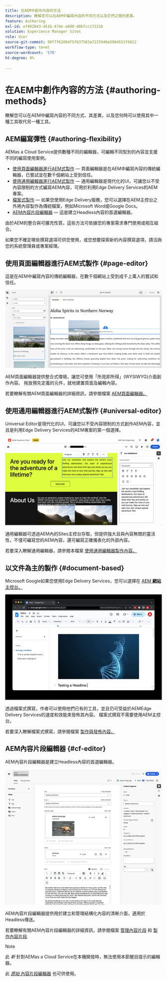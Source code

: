 ```yaml
---
title: 在AEM中創作內容的方法
description: 瞭解您可以在AEM中編寫內容的不同方式以及它們之間的差異。
feature: Authoring
exl-id: ef482843-451b-474e-a8d0-d0bfcc17221b
solution: Experience Manager Sites
role: User
source-git-commit: 90f7f6209df5f837583a7225940a5984551f6622
workflow-type: tm+mt
source-wordcount: '570'
ht-degree: 0%

---
```


# 在AEM中創作內容的方法 {#authoring-methods}

瞭解您可以在AEM中編寫內容的不同方式、其差異，以及您何時可以使用其中一種工具取代另一種工具。

## AEM編寫彈性 {#authoring-flexibility}

AEMas a Cloud Service提供數種不同的編輯器，可編輯不同型別的內容並支援不同的編寫使用案例。

* [使用頁面編輯器進行AEM式製作](#page-editor)  — 頁面編輯器是在AEM中編寫內容的傳統編輯器，已嘗試並在數千個網站上受到信任。
* [使用通用編輯器進行AEM式製作](#universal-editor)  — 通用編輯器是現代化的UI，可讓您以不受內容限制的方式編寫AEM內容，可用於利用Edge Delivery Services的AEM專案。
* [檔案式製作](#document-based)  — 如果您使用Edge Delivery服務，您可以選擇在AEM主控台之外將內容製作為傳統檔案，例如Microsoft Word或Google Docs。
* [AEM內容片段編輯器](#cf-editor)  — 這是建立Headless內容的首選編輯器。

由於AEM的整合與可擴充性質，這些方法可依據您的專案需求專門使用或相互組合。

如果您不確定哪些撰寫選項可供您使用，或您想要探索新的內容撰寫選項，請洽詢您的系統管理員或專案經理。

## 使用頁面編輯器進行AEM式製作 {#page-editor}

這是在AEM中編寫內容的傳統編輯器，在數千個網站上受到成千上萬人的嘗試和信任。

![AEM頁面編輯器](assets/authoring-methods-page-editor.png)

AEM頁面編輯器提供整合式環境，讓您可使用「所見即所得」(WYSIWYG)介面創作內容。 拖放預先定義的元件，就地建置頁面及編輯內容。

若要瞭解有關AEM頁面編輯器的詳細資訊，請參閱檔案 [AEM頁面編輯器。](/help/sites-cloud/authoring/page-editor/introduction.md)

## 使用通用編輯器進行AEM式製作 {#universal-editor}

Universal Editor是現代化的UI，可讓您以不受內容限制的方式創作AEM內容，並且是利用Edge Delivery Services的AEM專案的第一個選擇。

![Universal Editor](assets/authoring-methods-ue.png)

通用編輯器可透過AEM內的Sites主控台存取，但提供強大且與內容無關的靈活性，不僅可編寫您的AEM內容，還可編寫正確儀表化的外部內容。

若要深入瞭解通用編輯器，請參閱本檔案 [使用通用編輯器製作內容。](/help/sites-cloud/authoring/universal-editor/authoring.md)

## 以文件為主的製作  {#document-based}

Microsoft Google如果您使用Edge Delivery Services，您可以選擇在 [AEM **網站** 主控台。](/help/sites-cloud/authoring/sites-console/introduction.md)

![編輯檔案型內容](assets/authoring-methods-document.jpg)

透過檔案式撰寫，作者可以使用他們已有的工具，並且仍可受益於AEMEdge Delivery Services的速度和效能來發佈其內容。 檔案式撰寫不需要使用AEM主控台。

若要深入瞭解檔案式撰寫，請參閱檔案 [製作與發佈內容。](/help/edge/docs/authoring.md)

## AEM內容片段編輯器 {#cf-editor}

AEM內容片段編輯器是建立Headless內容的首選編輯器。

![AEM內容片段編輯器](assets/authoring-methods-cf-editor.png)

AEM內容片段編輯器提供用於建立和管理結構化內容的清晰介面，適用於Headless傳送。

若要瞭解有關AEM內容片段編輯器的詳細資訊，請參閱檔案 [管理內容片段](/help/sites-cloud/administering/content-fragments/managing.md) 和 [製作內容片段](/help/sites-cloud/administering/content-fragments/managing.md).

>[!NOTE]
>
>此 *新* 針對AEMas a Cloud Service在本機開發時，無法使用本節醒目提示的編輯器。
>
>此 [*原始* 內容片段編輯器](/help/assets/content-fragments/content-fragments-variations.md) 也可供使用。
